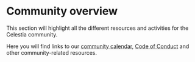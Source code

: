 # Community overview

This section will highlight all the different resources and activities
for the Celestia community.

Here you will find links to our [community calendar](./calendar.md),
[Code of Conduct](./coc.md)
and other community-related resources.
